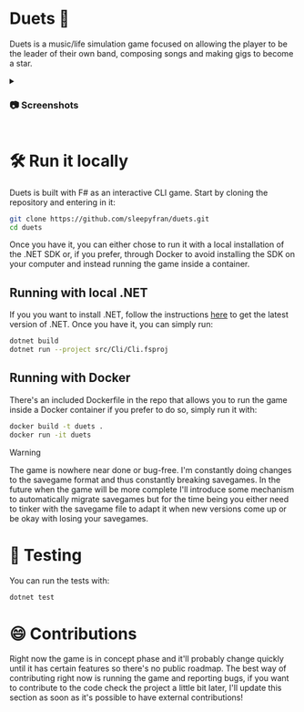 # Duets 🎸

Duets is a music/life simulation game focused on allowing the player to be the leader of their own band, composing songs and making gigs to become a star.

<details>
  <summary><h3>📷 Screenshots<h3/></summary>
  <img src="https://github.com/sleepyfran/duets/assets/6024783/d734ae25-aad4-4059-b1f9-66d4614f0777" height="230px" width="500px" />
  <img src="https://github.com/sleepyfran/duets/assets/6024783/04696499-af6c-4f3c-9248-42ee4df04b21" height="230px" width="500px" />
  <img src="https://github.com/sleepyfran/duets/assets/6024783/0ff57806-bc50-4e90-9362-3a129ee7e8f7" height="230px" width="500px" />
  <img src="https://github.com/sleepyfran/duets/assets/6024783/f048df05-1c1e-4f32-af4a-174b17f92a40" height="230px" width="500px" />
</details>

# 🛠 Run it locally

Duets is built with F# as an interactive CLI game. Start by cloning the repository and entering in it:

```bash
git clone https://github.com/sleepyfran/duets.git
cd duets
```

Once you have it, you can either chose to run it with a local installation of the .NET SDK or, if you prefer, through
Docker to avoid installing the SDK on your computer and instead running the game inside a container.

## Running with local .NET

If you you want to install .NET, follow the instructions [here](https://dotnet.microsoft.com/download) to get the latest
version of .NET. Once you have it, you can simply run:

```bash
dotnet build
dotnet run --project src/Cli/Cli.fsproj
```

## Running with Docker

There's an included Dockerfile in the repo that allows you to run the game inside a Docker container if you prefer to do
so, simply run it with:

```bash
docker build -t duets .
docker run -it duets
```

> [!WARNING]
> The game is nowhere near done or bug-free. I'm constantly doing changes to the savegame format and thus constantly breaking
> savegames. In the future when the game will be more complete I'll introduce some mechanism to automatically migrate savegames
> but for the time being you either need to tinker with the savegame file to adapt it when new versions come up or be okay
> with losing your savegames.

# 🧪 Testing

You can run the tests with:

```bash
dotnet test
```

# 😄 Contributions

Right now the game is in concept phase and it'll probably change quickly until it has certain features so there's no
public roadmap. The best way of contributing right now is running the game and reporting bugs, if you want to contribute
to the code check the project a little bit later, I'll update this section as soon as it's possible to have external
contributions!
